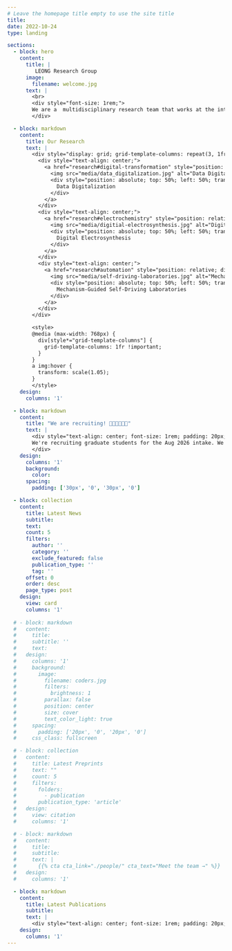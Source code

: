 ```yaml
---
# Leave the homepage title empty to use the site title
title:
date: 2022-10-24
type: landing

sections:
  - block: hero
    content:
      title: |
         LEONG Research Group
      image:
        filename: welcome.jpg
      text: |
        <br>
        <div style="font-size: 1rem;">
        We are a  multidisciplinary research team that works at the interface of chemistry, computer science, data science, artificial intelligence, and automation to develop intelligent, adaptive tools and systems that enable autonomous reaction discovery and informatics.
        </div>

  - block: markdown
    content:
      title: Our Research
      text: |
        <div style="display: grid; grid-template-columns: repeat(3, 1fr); gap: 30px; max-width: 1200px; margin: 0 auto;">
          <div style="text-align: center;">
            <a href="research#digital-transformation" style="position: relative; display: block;">
              <img src="media/data_digitalization.jpg" alt="Data Digitalization" style="width: 100%; height: auto; border-radius: 8px; transition: transform 0.3s ease;">
              <div style="position: absolute; top: 50%; left: 50%; transform: translate(-50%, -50%); color: white; font-size: 1rem; font-weight: bold; text-shadow: 2px 2px 8px rgba(0,0,0,0.8); white-space: nowrap;background: rgba(0,0,0,0.5); padding: 1px 10px;">
                Data Digitalization
              </div>
            </a>
          </div>
          <div style="text-align: center;">
            <a href="research#electrochemistry" style="position: relative; display: block;">
              <img src="media/digitial-electrosynthesis.jpg" alt="Digital Electrosynthesis" style="width: 100%; height: auto; border-radius: 8px; transition: transform 0.3s ease;">
              <div style="position: absolute; top: 50%; left: 50%; transform: translate(-50%, -50%); color: white; font-size: 1rem; font-weight: bold; text-shadow: 2px 2px 8px rgba(0,0,0,0.8); white-space: nowrap; background: rgba(0,0,0,0.5); padding: 1px 10px;">
                Digital Electrosynthesis
              </div>
            </a>
          </div>
          <div style="text-align: center;">
            <a href="research#automation" style="position: relative; display: block;">
              <img src="media/self-driving-laboratories.jpg" alt="Mechanism-Guided Self-Driving Laboratories" style="width: 100%; height: auto; border-radius: 8px; transition: transform 0.3s ease;">
              <div style="position: absolute; top: 50%; left: 50%; transform: translate(-50%, -50%); color: white; font-size: 1rem; font-weight: bold; text-shadow: 2px 2px 8px rgba(0,0,0,0.8); text-align: center; background: rgba(0,0,0,0.5); padding: 1px 10px; width: 95%; line-height: 1.2;">
                Mechanism-Guided Self-Driving Laboratories
              </div>
            </a>
          </div>
        </div>

        <style>
        @media (max-width: 768px) {
          div[style*="grid-template-columns"] {
            grid-template-columns: 1fr !important;
          }
        }
        a img:hover {
          transform: scale(1.05);
        }
        </style>
    design:
      columns: '1'

  - block: markdown
    content:
      title: "We are recruiting! 👩🏻‍🔬🧑🏻‍🔬"
      text: |
        <div style="text-align: center; font-size: 1rem; padding: 20px;">
        We're recruiting graduate students for the Aug 2026 intake. We also welcome applications from undergraduate researchers and postdocs to start as early as spring 2026! Learn more <a href="contact">here</a>! 
        </div>
    design:
      columns: '1'
      background:
        color: 
      spacing:
        padding: ['30px', '0', '30px', '0']

  - block: collection
    content:
      title: Latest News
      subtitle:
      text:
      count: 5
      filters:
        author: ''
        category: ''
        exclude_featured: false
        publication_type: ''
        tag: ''
      offset: 0
      order: desc
      page_type: post
    design:
      view: card
      columns: '1'
  
  # - block: markdown
  #   content:
  #     title:
  #     subtitle: ''
  #     text:
  #   design:
  #     columns: '1'
  #     background:
  #       image: 
  #         filename: coders.jpg
  #         filters:
  #           brightness: 1
  #         parallax: false
  #         position: center
  #         size: cover
  #         text_color_light: true
  #     spacing:
  #       padding: ['20px', '0', '20px', '0']
  #     css_class: fullscreen

  # - block: collection
  #   content:
  #     title: Latest Preprints
  #     text: ""
  #     count: 5
  #     filters:
  #       folders:
  #         - publication
  #       publication_type: 'article'
  #   design:
  #     view: citation
  #     columns: '1'

  # - block: markdown
  #   content:
  #     title:
  #     subtitle:
  #     text: |
  #       {{% cta cta_link="./people/" cta_text="Meet the team →" %}}
  #   design:
  #     columns: '1'

  - block: markdown
    content:
      title: Latest Publications
      subtitle:
      text: |
        <div style="text-align: center; font-size: 1rem; padding: 20px;">Watch this space!</div>
    design:
      columns: '1'
---
```

